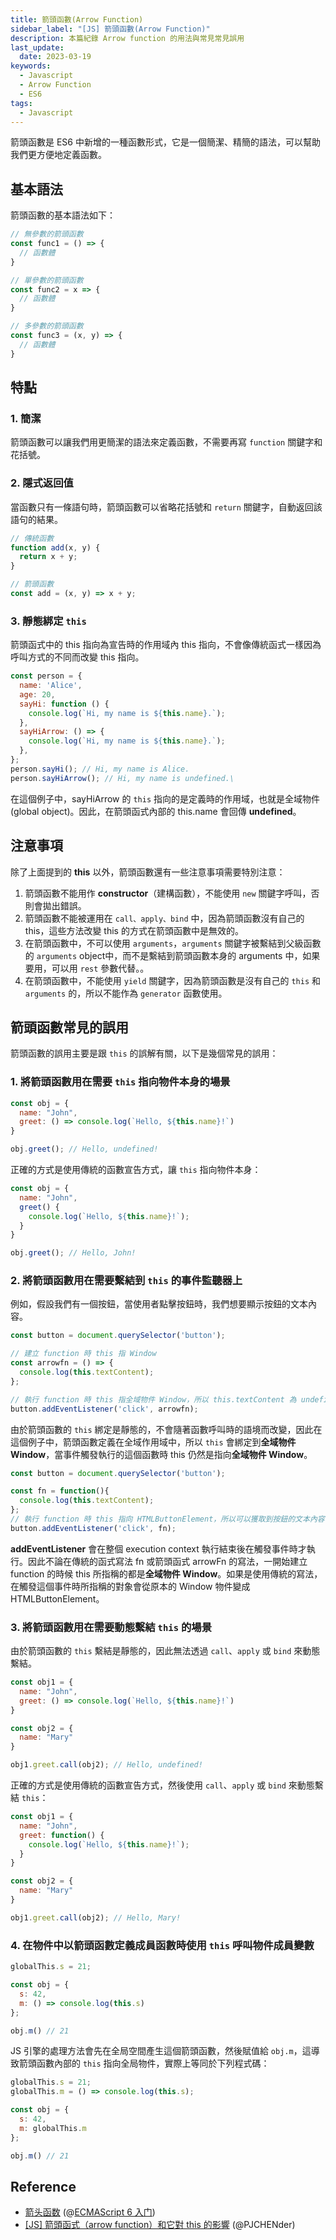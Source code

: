```yaml
---
title: 箭頭函數(Arrow Function)
sidebar_label: "[JS] 箭頭函數(Arrow Function)"
description: 本篇紀錄 Arrow function 的用法與常見常見誤用
last_update:
  date: 2023-03-19
keywords:
  - Javascript
  - Arrow Function
  - ES6
tags:
  - Javascript
---
```



箭頭函數是 ES6 中新增的一種函數形式，它是一個簡潔、精簡的語法，可以幫助我們更方便地定義函數。

## **基本語法**

箭頭函數的基本語法如下：

```jsx
// 無參數的箭頭函數
const func1 = () => {
  // 函數體
}

// 單參數的箭頭函數
const func2 = x => {
  // 函數體
}

// 多參數的箭頭函數
const func3 = (x, y) => {
  // 函數體
}
```

## **特點**

### **1. 簡潔**

箭頭函數可以讓我們用更簡潔的語法來定義函數，不需要再寫 `function` 關鍵字和花括號。

### **2. 隱式返回值**

當函數只有一條語句時，箭頭函數可以省略花括號和 `return` 關鍵字，自動返回該語句的結果。

```jsx
// 傳統函數
function add(x, y) {
  return x + y;
}

// 箭頭函數
const add = (x, y) => x + y;
```

### **3. 靜態綁定 `this`**

箭頭函式中的 this 指向為宣告時的作用域內 this 指向，不會像傳統函式一樣因為呼叫方式的不同而改變 this 指向。

```jsx
const person = {
  name: 'Alice',
  age: 20,
  sayHi: function () {
    console.log(`Hi, my name is ${this.name}.`);
  },
  sayHiArrow: () => {
    console.log(`Hi, my name is ${this.name}.`);
  },
};
person.sayHi(); // Hi, my name is Alice.
person.sayHiArrow(); // Hi, my name is undefined.\
```
在這個例子中，sayHiArrow 的 `this` 指向的是定義時的作用域，也就是全域物件 (global object)。因此，在箭頭函式內部的 this.name 會回傳 **undefined**。

## **注意事項**

除了上面提到的 **this** 以外，箭頭函數還有一些注意事項需要特別注意：

1. 箭頭函數不能用作 **constructor**（建構函數），不能使用 `new` 關鍵字呼叫，否則會拋出錯誤。
2. 箭頭函數不能被運用在 `call、apply、bind` 中，因為箭頭函數沒有自己的 this，這些方法改變 this 的方式在箭頭函數中是無效的。
3. 在箭頭函數中，不可以使用 `arguments`，`arguments` 關鍵字被繫結到父級函數的 `arguments` object中，而不是繫結到箭頭函數本身的 arguments 中，如果要用，可以用 `rest` 參數代替。。
4. 在箭頭函數中，不能使用 `yield` 關鍵字，因為箭頭函數是沒有自己的 `this` 和 `arguments` 的，所以不能作為 `generator` 函數使用。

## **箭頭函數常見的誤用**

箭頭函數的誤用主要是跟 `this` 的誤解有關，以下是幾個常見的誤用：

### **1. 將箭頭函數用在需要 `this` 指向物件本身的場景**

```jsx
const obj = {
  name: "John",
  greet: () => console.log(`Hello, ${this.name}!`)
}

obj.greet(); // Hello, undefined!
```

正確的方式是使用傳統的函數宣告方式，讓 `this` 指向物件本身：

```jsx
const obj = {
  name: "John",
  greet() {
    console.log(`Hello, ${this.name}!`);
  }
}

obj.greet(); // Hello, John!
```

### **2. 將箭頭函數用在需要繫結到 `this` 的事件監聽器上**
例如，假設我們有一個按鈕，當使用者點擊按鈕時，我們想要顯示按鈕的文本內容。
```js
const button = document.querySelector('button');

// 建立 function 時 this 指 Window
const arrowfn = () => {
  console.log(this.textContent); 
};

// 執行 function 時 this 指全域物件 Window，所以 this.textContent 為 undefined
button.addEventListener('click', arrowfn);
```
由於箭頭函數的 `this` 綁定是靜態的，不會隨著函數呼叫時的語境而改變，因此在這個例子中，箭頭函數定義在全域作用域中，所以 `this` 會綁定到**全域物件 Window**，當事件觸發執行的這個函數時 this 仍然是指向**全域物件 Window**。



```js
const button = document.querySelector('button');

const fn = function(){
  console.log(this.textContent);
};
// 執行 function 時 this 指向 HTMLButtonElement，所以可以獲取到按鈕的文本內容
button.addEventListener('click', fn);
```

**addEventListener** 會在整個 execution context 執行結束後在觸發事件時才執行。因此不論在傳統的函式寫法 fn 或箭頭函式 arrowFn 的寫法，一開始建立 function 的時候 this 所指稱的都是**全域物件 Window**。如果是使用傳統的寫法，在觸發這個事件時所指稱的對象會從原本的 Window 物件變成 HTMLButtonElement。





### **3. 將箭頭函數用在需要動態繫結 `this` 的場景**

由於箭頭函數的 `this` 繫結是靜態的，因此無法透過 `call`、`apply` 或 `bind` 來動態繫結。

```jsx
const obj1 = {
  name: "John",
  greet: () => console.log(`Hello, ${this.name}!`)
}

const obj2 = {
  name: "Mary"
}

obj1.greet.call(obj2); // Hello, undefined!
```

正確的方式是使用傳統的函數宣告方式，然後使用 `call`、`apply` 或 `bind` 來動態繫結 `this`：

```jsx
const obj1 = {
  name: "John",
  greet: function() {
    console.log(`Hello, ${this.name}!`);
  }
}

const obj2 = {
  name: "Mary"
}

obj1.greet.call(obj2); // Hello, Mary!
```


### **4. 在物件中以箭頭函數定義成員函數時使用 `this` 呼叫物件成員變數** 
```js
globalThis.s = 21;

const obj = {
  s: 42,
  m: () => console.log(this.s)
};

obj.m() // 21
```

JS 引擎的處理方法會先在全局空間產生這個箭頭函數，然後賦值給 `obj.m`，這導致箭頭函數內部的 `this` 指向全局物件，實際上等同於下列程式碼：

```js
globalThis.s = 21;
globalThis.m = () => console.log(this.s);

const obj = {
  s: 42,
  m: globalThis.m
};

obj.m() // 21
```






## **Reference**

- [箭头函数](https://es6.ruanyifeng.com/#docs/function#%E7%AE%AD%E5%A4%B4%E5%87%BD%E6%95%B0) (@[ECMAScript 6 入门](https://es6.ruanyifeng.com/))
- [[JS] 箭頭函式（arrow function）和它對 this 的影響](https://pjchender.dev/javascript/js-arrow-function/) (@PJCHENder)